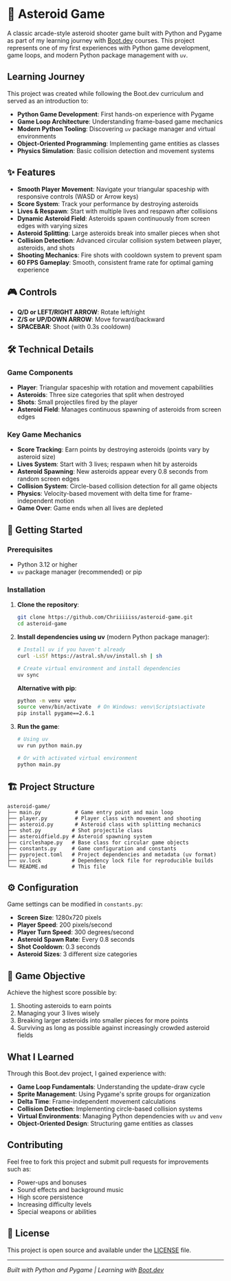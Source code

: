 # 🚀 Asteroid Game

A classic arcade-style asteroid shooter game built with Python and Pygame as part of my learning journey with [Boot.dev](https://boot.dev/) courses. This project represents one of my first experiences with Python game development, game loops, and modern Python package management with `uv`.

## Learning Journey

This project was created while following the Boot.dev curriculum and served as an introduction to:
- **Python Game Development**: First hands-on experience with Pygame
- **Game Loop Architecture**: Understanding frame-based game mechanics
- **Modern Python Tooling**: Discovering `uv` package manager and virtual environments
- **Object-Oriented Programming**: Implementing game entities as classes
- **Physics Simulation**: Basic collision detection and movement systems

## ✨ Features

- **Smooth Player Movement**: Navigate your triangular spaceship with responsive controls (WASD or Arrow keys)
- **Score System**: Track your performance by destroying asteroids
- **Lives & Respawn**: Start with multiple lives and respawn after collisions
- **Dynamic Asteroid Field**: Asteroids spawn continuously from screen edges with varying sizes
- **Asteroid Splitting**: Large asteroids break into smaller pieces when shot
- **Collision Detection**: Advanced circular collision system between player, asteroids, and shots
- **Shooting Mechanics**: Fire shots with cooldown system to prevent spam
- **60 FPS Gameplay**: Smooth, consistent frame rate for optimal gaming experience

## 🎮 Controls

- **Q/D or LEFT/RIGHT ARROW**: Rotate left/right
- **Z/S or UP/DOWN ARROW**: Move forward/backward
- **SPACEBAR**: Shoot (with 0.3s cooldown)

## 🛠️ Technical Details

### Game Components

- **Player**: Triangular spaceship with rotation and movement capabilities
- **Asteroids**: Three size categories that split when destroyed
- **Shots**: Small projectiles fired by the player
- **Asteroid Field**: Manages continuous spawning of asteroids from screen edges

### Key Game Mechanics

- **Score Tracking**: Earn points by destroying asteroids (points vary by asteroid size)
- **Lives System**: Start with 3 lives; respawn when hit by asteroids
- **Asteroid Spawning**: New asteroids appear every 0.8 seconds from random screen edges
- **Collision System**: Circle-based collision detection for all game objects
- **Physics**: Velocity-based movement with delta time for frame-independent motion
- **Game Over**: Game ends when all lives are depleted

## 🚀 Getting Started

### Prerequisites

- Python 3.12 or higher
- `uv` package manager (recommended) or pip

### Installation

1. **Clone the repository**:
   ```bash
   git clone https://github.com/Chriiiiiss/asteroid-game.git
   cd asteroid-game
   ```

2. **Install dependencies using uv** (modern Python package manager):
   ```bash
   # Install uv if you haven't already
   curl -LsSf https://astral.sh/uv/install.sh | sh

   # Create virtual environment and install dependencies
   uv sync
   ```

   **Alternative with pip**:
   ```bash
   python -m venv venv
   source venv/bin/activate  # On Windows: venv\Scripts\activate
   pip install pygame==2.6.1
   ```

3. **Run the game**:
   ```bash
   # Using uv
   uv run python main.py

   # Or with activated virtual environment
   python main.py
   ```

## 🏗️ Project Structure

```
asteroid-game/
├── main.py           # Game entry point and main loop
├── player.py         # Player class with movement and shooting
├── asteroid.py       # Asteroid class with splitting mechanics
├── shot.py          # Shot projectile class
├── asteroidfield.py # Asteroid spawning system
├── circleshape.py   # Base class for circular game objects
├── constants.py     # Game configuration and constants
├── pyproject.toml   # Project dependencies and metadata (uv format)
├── uv.lock          # Dependency lock file for reproducible builds
└── README.md        # This file
```

## ⚙️ Configuration

Game settings can be modified in `constants.py`:

- **Screen Size**: 1280x720 pixels
- **Player Speed**: 200 pixels/second
- **Player Turn Speed**: 300 degrees/second
- **Asteroid Spawn Rate**: Every 0.8 seconds
- **Shot Cooldown**: 0.3 seconds
- **Asteroid Sizes**: 3 different size categories

## 🎯 Game Objective

Achieve the highest score possible by:
1. Shooting asteroids to earn points
2. Managing your 3 lives wisely
3. Breaking larger asteroids into smaller pieces for more points
4. Surviving as long as possible against increasingly crowded asteroid fields

## What I Learned

Through this Boot.dev project, I gained experience with:
- **Game Loop Fundamentals**: Understanding the update-draw cycle
- **Sprite Management**: Using Pygame's sprite groups for organization
- **Delta Time**: Frame-independent movement calculations
- **Collision Detection**: Implementing circle-based collision systems
- **Virtual Environments**: Managing Python dependencies with `uv` and `venv`
- **Object-Oriented Design**: Structuring game entities as classes

## Contributing

Feel free to fork this project and submit pull requests for improvements such as:
- Power-ups and bonuses
- Sound effects and background music
- High score persistence
- Increasing difficulty levels
- Special weapons or abilities

## 📝 License

This project is open source and available under the [LICENSE](LICENSE) file.

---

*Built with Python and Pygame | Learning with [Boot.dev](https://boot.dev/)*
